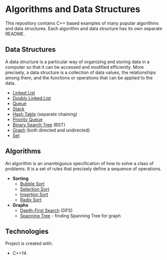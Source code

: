 # Algorithms and Data Structures
This repository contains C++ based examples of many popular algorithms and data structures. Each algorithm and data structure has its own separate README.

## Data Structures
A data structure is a particular way of organizing and storing data in a computer so that it can be accessed and modified efficiently. More precisely, a data structure is a collection of data values, the relationships among them, and the functions or operations that can be applied to the data.

* [Linked List](List/)
* [Doubly Linked List](List/)
* [Queue](Queue/)
* [Stack](Stack/)
* [Hash Table](Dictionary/) (separate chaining)
* [Priority Queue](BinaryHeap/)
* [Binary Search Tree](BST/) (BST)
* [Graph](Graph/) (both directed and undirected)
* [Set](Set/)

## Algorithms
An algorithm is an unambiguous specification of how to solve a class of problems. It is a set of rules that precisely define a sequence of operations.

* **Sorting**
  * [Bubble Sort](SortingAlgorithms/)
  * [Selection Sort](SortingAlgorithms/)
  * [Insertion Sort](SortingAlgorithms/)
  * [Radix Sort](List/)
* **Graphs**
  * [Depth-First Search](DFS/) (DFS)
  * [Spanning Tree](SpanningTree) - finding Spanning Tree for graph
  
## Technologies
Project is created with:
* C++14
